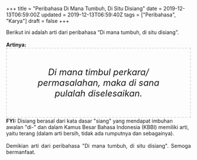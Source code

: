 +++
title = "Peribahasa Di Mana Tumbuh, Di Situ Disiang"
date = 2019-12-13T06:59:00Z
updated = 2019-12-13T06:59:40Z
tags = ["Peribahasa", "Karya"]
draft = false
+++

<div dir="ltr" style="text-align: left;" trbidi="on"><div style="text-align: justify;">Berikut ini adalah arti dari peribahasa “Di mana tumbuh, di situ disiang”.</div><br /><div style="text-align: justify;"><b>Artinya:</b></div><div style="border: 2px dashed #ddd; font-size: 24px; height: auto; margin: 0 auto; padding: 50px; text-align: center; width: auto;"><i>Di mana timbul perkara/ permasalahan, maka di sana pulalah diselesaikan.</i></div><b>FYI:</b> Disiang berasal dari kata dasar "siang" yang mendapat imbuhan awalan "di-" dan dalam Kamus Besar Bahasa Indonesia (KBBI) memiliki arti, yaitu terang (dalam arti bersih, tidak ada rumputnya dan sebagainya).<br /><br /><div style="text-align: justify;">Demikian arti dari peribahasa "Di mana tumbuh, di situ disiang". Semoga bermanfaat.</div></div>
